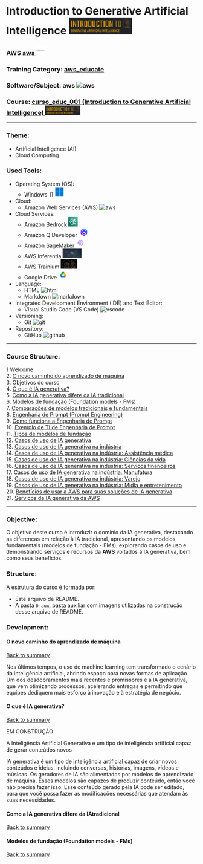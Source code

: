 # Introduction to Generative Artificial Intelligence   <img src="./0-aux/logo_course.png" alt="curso_educ_001" width="auto" height="45">

### AWS <a href="../../">aws   <img src="https://github.com/PedroHeeger/main/blob/main/0-aux/logos/plataforma/aws_skill_builder.png" alt="aws_skill_builder" width="auto" height="25"></a>
### Training Category: <a href="../../aws_educate/">aws_educate</a>
### Software/Subject: aws   <img src="https://cdn.jsdelivr.net/gh/devicons/devicon@latest/icons/amazonwebservices/amazonwebservices-original-wordmark.svg" alt="aws" width="auto" height="25">
### Course: <a href="./">curso_educ_001 (Introduction to Generative Artificial Intelligence)   <img src="./0-aux/logo_course.png" alt="curso_educ_001" width="auto" height="25"></a>

---

### Theme:
- Artificial Intelligence (AI)
- Cloud Computing

### Used Tools:
- Operating System (OS): 
  - Windows 11   <img src="https://github.com/PedroHeeger/main/blob/main/0-aux/logos/software/windows11.png" alt="windows11" width="auto" height="25">
- Cloud:
  - Amazon Web Services (AWS)   <img src="https://cdn.jsdelivr.net/gh/devicons/devicon@latest/icons/amazonwebservices/amazonwebservices-original-wordmark.svg" alt="aws" width="auto" height="25">
- Cloud Services:
  - Amazon Bedrock   <img src="https://github.com/PedroHeeger/main/blob/main/0-aux/logos/cloud/aws_bedrock.png" alt="aws_bedrock" width="auto" height="25">
  - Amazon Q Developer   <img src="https://github.com/PedroHeeger/main/blob/main/0-aux/logos/cloud/aws_q.png" alt="aws_q_developer" width="auto" height="25">
  - Amazon SageMaker   <img src="https://github.com/PedroHeeger/main/blob/main/0-aux/logos/cloud/aws_sagemaker.png" alt="aws_sage_maker" width="auto" height="25">
  - AWS Inferentia   <img src="https://github.com/PedroHeeger/main/blob/main/0-aux/logos/cloud/aws_inferentia.png" alt="aws_inferentia" width="auto" height="25">
  - AWS Trainium   <img src="https://github.com/PedroHeeger/main/blob/main/0-aux/logos/cloud/aws_trainium.jpeg" alt="aws_trainium" width="auto" height="25">
  - Google Drive   <img src="https://github.com/PedroHeeger/main/blob/main/0-aux/logos/software/google_drive.png" alt="google_drive" width="auto" height="25">
- Language:
  - HTML   <img src="https://cdn.jsdelivr.net/gh/devicons/devicon/icons/html5/html5-original.svg" alt="html" width="auto" height="25">
  - Markdown   <img src="https://cdn.jsdelivr.net/gh/devicons/devicon/icons/markdown/markdown-original.svg" alt="markdown" width="auto" height="25">
- Integrated Development Environment (IDE) and Text Editor:
  - Visual Studio Code (VS Code)   <img src="https://cdn.jsdelivr.net/gh/devicons/devicon/icons/vscode/vscode-original.svg" alt="vscode" width="auto" height="25">
- Versioning: 
  - Git   <img src="https://cdn.jsdelivr.net/gh/devicons/devicon/icons/git/git-original.svg" alt="git" width="auto" height="25">
- Repository:
  - GitHub   <img src="https://cdn.jsdelivr.net/gh/devicons/devicon/icons/github/github-original.svg" alt="github" width="auto" height="25">

---

<a name="item0"><h3>Course Strcuture:</h3></a>
1 Welcome<br>
2. <a href="#item02">O novo caminho do aprendizado de máquina</a><br>
3. Objetivos do curso<br>
4. <a href="#item04">O que é IA generativa?</a><br>
5. <a href="#item05">Como a IA generativa difere da IA ​​tradicional</a><br>
6. <a href="#item06">Modelos de fundação (Foundation models - FMs)</a><br>
7. <a href="#item07">Comparações de modelos tradicionais e fundamentais</a><br>
8. <a href="#item08">Engenharia de Prompt (Prompt Engineering)</a><br>
9. <a href="#item09">Como funciona a Engenharia de Prompt</a><br>
10. <a href="#item10">Exemplo de TI de Engenharia de Prompt</a><br>
11. <a href="#item11">Tipos de modelos de fundação</a><br>
12. <a href="#item12">Casos de uso de IA generativa</a><br>
13. <a href="#item13">Casos de uso de IA generativa na indústria</a><br>
14. <a href="#item14">Casos de uso de IA generativa na indústria: Assistência médica</a><br>
15. <a href="#item15">Casos de uso de IA generativa na indústria: Ciências da vida</a><br>
16. <a href="#item16">Casos de uso de IA generativa na indústria: Serviços financeiros</a><br>
17. <a href="#item17">Casos de uso de IA generativa na indústria: Manufatura</a><br>
18. <a href="#item18">Casos de uso de IA generativa na indústria: Varejo</a><br>
19. <a href="#item19">Casos de uso de IA generativa na indústria: Mídia e entretenimento</a><br>
20. <a href="#item20">Benefícios de usar a AWS para suas soluções de IA generativa</a><br>
21. <a href="#item21">Serviços de IA generativa da AWS</a><br>

---

### Objective:
O objetivo deste curso é introduzir o domínio da IA generativa, destacando as diferenças em relação à IA tradicional, apresentando os modelos fundamentais (modelos de fundação - FMs), explorando casos de uso e demonstrando serviços e recursos da **AWS** voltados à IA generativa, bem como seus benefícios.

### Structure:
A estrutura do curso é formada por:
- Este arquivo de README.
- A pasta `0-aux`, pasta auxiliar com imagens utilizadas na construção desse arquivo de README. 

### Development:
<a name="item02"><h4>O novo caminho do aprendizado de máquina</h4></a>[Back to summary](#item0)

Nos últimos tempos, o uso de machine learning tem transformado o cenário da inteligência artificial, abrindo espaço para novas formas de aplicação. Um dos desdobramentos mais recentes e promissores é a IA generativa, que vem otimizando processos, acelerando entregas e permitindo que equipes dediquem mais esforço à inovação e à estratégia de negócio.

<a name="item04"><h4>O que é IA generativa?</h4></a>[Back to summary](#item0)

EM CONSTRUÇÃO 

A Inteligência Artificial Generativa é um tipo de inteligência artificial capaz de gerar conteúdos novos 

IA generativa é um tipo de inteligência artificial capaz de criar novos conteúdos e ideias, incluindo conversas, histórias, imagens, vídeos e músicas. Os geradores de IA são alimentados por modelos de aprendizado de máquina. Esses modelos são capazes de produzir conteúdo, então você não precisa fazer isso. Esse conteúdo gerado pela IA pode ser editado, para que você possa fazer as modificações necessárias que atendam às suas necessidades.





<a name="item05"><h4>Como a IA generativa difere da IA ​​tradicional</h4></a>[Back to summary](#item0)






<a name="item06"><h4>Modelos de fundação (Foundation models - FMs)</h4></a>[Back to summary](#item0)


